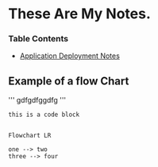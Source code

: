# These Are My Notes.

### Table Contents
- [Application Deployment Notes](./deployment.md)

## Example of a flow Chart

'''
gdfgdfggdfg
'''

``` 
this is a code block
```

```mermain

Flowchart LR

one --> two
three --> four
```  

